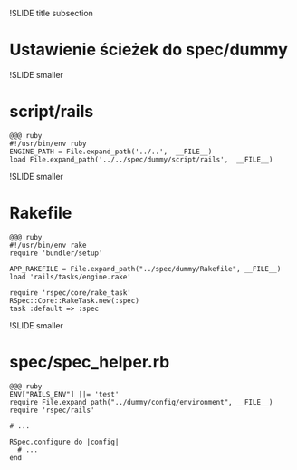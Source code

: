 !SLIDE title subsection
# Ustawienie ścieżek do spec/dummy #

!SLIDE smaller
# script/rails #

    @@@ ruby
    #!/usr/bin/env ruby
    ENGINE_PATH = File.expand_path('../..',  __FILE__)
    load File.expand_path('../../spec/dummy/script/rails',  __FILE__)

!SLIDE smaller
# Rakefile #

    @@@ ruby
    #!/usr/bin/env rake
    require 'bundler/setup'

    APP_RAKEFILE = File.expand_path("../spec/dummy/Rakefile", __FILE__)
    load 'rails/tasks/engine.rake'

    require 'rspec/core/rake_task'
    RSpec::Core::RakeTask.new(:spec)
    task :default => :spec

!SLIDE smaller
# spec/spec_helper.rb #

    @@@ ruby
    ENV["RAILS_ENV"] ||= 'test'
    require File.expand_path("../dummy/config/environment", __FILE__)
    require 'rspec/rails'

    # ...

    RSpec.configure do |config|
      # ...
    end

